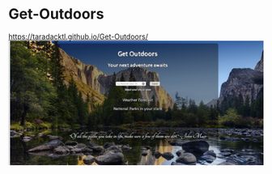 # Get-Outdoors
https://taradacktl.github.io/Get-Outdoors/
![ScreenShot](https://github.com/Taradacktl/Get-Outdoors/blob/master/Screenshot%20(2).png)
